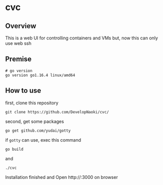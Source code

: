 # cvc
## Overview
This is a web UI for controlling containers and VMs
but, now this can only use web ssh

## Premise
```
# go version
go version go1.16.4 linux/amd64
```

## How to use
first, clone this repository
```
git clone https://github.com/DevelopNaoki/cvc/
```

second, get some packages
```
go get github.com/yudai/gotty
```

if ```gotty``` can use, exec this command
```
go build
```
and 
```
./cvc
```

Installation finished and Open http://<your ip address>:3000 on browser
